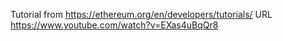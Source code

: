Tutorial from https://ethereum.org/en/developers/tutorials/
URL https://www.youtube.com/watch?v=EXas4uBqQr8
